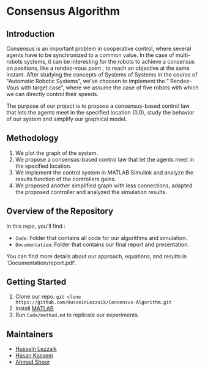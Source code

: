 # Consensus Algorithm

## Introduction
Consensus is an important problem in cooperative control, where several agents have to be synchronized to a common value. In the case of multi-robots systems, it can be interesting for the robots to achieve a consensus on positions, like a rendez-vous point , to reach an objective at the same instant. After studying the concepts of Systems of Systems in the course of "Automatic Robotic Systems", we’ve choosen to implement the ” Rendez-Vous with target case”, where we assume the case of five robots with which we can directly control their speeds.

The purpose of our project is to propose a consensus-based control law that lets the agents meet in the specified location (0,0), study the behavior of our system and simplify our graphical model.

## Methodology
1.  We plot the graph of the system.
2.  We propose a consensus-based control law that let the agents meet in the specified location.
3.  We implement the control system in MATLAB Simulink and analyze the results function of the controllers gains.
4.  We proposed another simplified graph with less connections, adapted the proposed controller and analyzed the simulation results.

## Overview of the Repository
In this repo, you'll find :
* `Code`: Folder that contains all code for our algorithms and simulation.
* `Documentation`: Folder that contains our final report and presentation.

You can find more details about our approach, equations, and results in `Documentation/report.pdf'.

## Getting Started
1.  Clone our repo: `git clone https://github.com/HusseinLezzaik/Consensus-Algorithm.git`
2.  Install [MATLAB](https://fr.mathworks.com/products/matlab-online.html)
3.  Run `Code/method.md` to replicate our experiments.


## Maintainers
* [Hussein Lezzaik](www.husseinlezzaik.com)
* [Hasan Kassem](https://www.linkedin.com/in/hasan-kassem-02625119b/)
* [Ahmad Shour](https://www.linkedin.com/in/ahmad-shour-1531371a8/)
